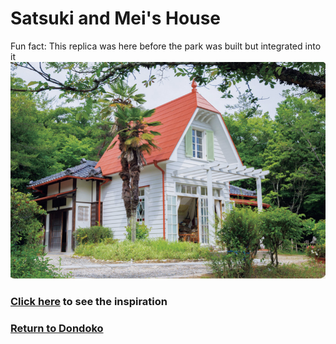 # Satsuki and Mei's House
Fun fact: This replica was here before the park was built but integrated into it
![House](house.png)
### [Click here]() to see the inspiration
### [Return to Dondoko]()
